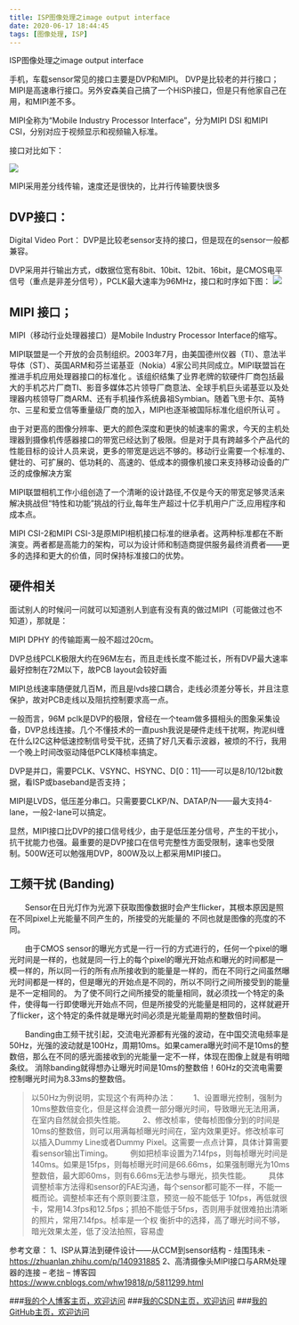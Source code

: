 ```yaml
---
title: ISP图像处理之image output interface
date: 2020-06-17 18:44:45
tags: [图像处理, ISP]
---
```


ISP图像处理之image output interface
<!--more-->

手机，车载sensor常见的接口主要是DVP和MIPI。 DVP是比较老的并行接口；MIPI是高速串行接口。另外安森美自己搞了一个HiSPi接口，但是只有他家自己在用，和MIPI差不多。

MIPI全称为“Mobile Industry Processor Interface”，分为MIPI DSI 和MIPI CSI，分别对应于视频显示和视频输入标准。

接口对比如下：


![](https://img-blog.nos-eastchina1.126.net/PersonalPhoto/blog_isp_inter1.jpg)

MIPI采用差分线传输，速度还是很快的，比并行传输要快很多



## DVP接口：

Digital Video Port： DVP是比较老sensor支持的接口，但是现在的sensor一般都兼容。

DVP采用并行输出方式，d数据位宽有8bit、10bit、12bit、16bit，是CMOS电平信号（重点是非差分信号），PCLK最大速率为96MHz，接口和时序如下图：
![](https://img-blog.nos-eastchina1.126.net/PersonalPhoto/blog_isp_interDVP.jpg)

## MIPI 接口；

MIPI（移动行业处理器接口）是Mobile Industry Processor Interface的缩写。

MIPI联盟是一个开放的会员制组织。2003年7月，由美国德州仪器（TI）、意法半导体（ST）、英国ARM和芬兰诺基亚（Nokia）4家公司共同成立。MIPI联盟旨在推进手机应用处理器接口的标准化 。该组织结集了业界老牌的软硬件厂商包括最大的手机芯片厂商TI、影音多媒体芯片领导厂商意法、全球手机巨头诺基亚以及处理器内核领导厂商ARM、还有手机操作系统鼻祖Symbian。随着飞思卡尔、英特尔、三星和爱立信等重量级厂商的加入，MIPI也逐渐被国际标准化组织所认可 。

由于对更高的图像分辨率、更大的颜色深度和更快的帧速率的需求，今天的主机处理器到摄像机传感器接口的带宽已经达到了极限。但是对于具有跨越多个产品代的性能目标的设计人员来说，更多的带宽是远远不够的。移动行业需要一个标准的、健壮的、可扩展的、低功耗的、高速的、低成本的摄像机接口来支持移动设备的广泛的成像解决方案

MIPI联盟相机工作小组创造了一个清晰的设计路径,不仅是今天的带宽足够灵活来解决挑战但“特性和功能”挑战的行业,每年生产超过十亿手机用户广泛,应用程序和成本点。

MIPI CSI-2和MIPI CSI-3是原MIPI相机接口标准的继承者。这两种标准都在不断演变。两者都是高能力的架构，可以为设计师和制造商提供服务最终消费者——更多的选择和更大的价值，同时保持标准接口的优势。




## 硬件相关
面试别人的时候问一问就可以知道别人到底有没有真的做过MIPI（可能做过也不知道），那就是：

MIPI DPHY 的传输距离一般不超过20cm。

DVP总线PCLK极限大约在96M左右，而且走线长度不能过长，所有DVP最大速率最好控制在72M以下，故PCB layout会较好画

MIPI总线速率随便就几百M，而且是lvds接口耦合，走线必须差分等长，并且注意保护，故对PCB走线以及阻抗控制要求高一点。

一般而言，96M pclk是DVP的极限，曾经在一个team做多摄相头的图象采集设备，DVP总线连接。几个不懂技术的一直push我说是硬件走线干扰啊，拘泥纠缠在什么I2C这种低速控制信号受干扰，还搞了好几天看示波器，被烦的不行，我用一个晚上时间改驱动降低PCLK降桢率搞定。

DVP是并口，需要PCLK、VSYNC、HSYNC、D[0：11]——可以是8/10/12bit数据，看ISP或baseband是否支持；

MIPI是LVDS，低压差分串口。只需要要CLKP/N、DATAP/N——最大支持4-lane，一般2-lane可以搞定。

显然，MIPI接口比DVP的接口信号线少，由于是低压差分信号，产生的干扰小，抗干扰能力也强。最重要的是DVP接口在信号完整性方面受限制，速率也受限制。500W还可以勉强用DVP，800W及以上都采用MIPI接口。

## 工频干扰 (Banding)
　　Sensor在日光灯作为光源下获取图像数据时会产生flicker，其根本原因是照在不同pixel上光能量不同产生的，所接受的光能量的 不同也就是图像的亮度的不同。

　　由于CMOS sensor的曝光方式是一行一行的方式进行的，任何一个pixel的曝光时间是一样的，也就是同一行上的每个pixel的曝光开始点和曝光的时间都是一模一样的，所以同一行的所有点所接收到的能量是一样的，而在不同行之间虽然曝光时间都是一样的，但是曝光的开始点是不同的，所以不同行之间所接受到的能量是不一定相同的。 为了使不同行之间所接受的能量相同，就必须找一个特定的条件，使得每一行即使曝光开始点不同，但是所接受的光能量是相同的，这样就避开了flicker，这个特定的条件就是曝光时间必须是光能量周期的整数倍时间。

　　Banding由工频干扰引起，交流电光源都有光强的波动，在中国交流电频率是50Hz，光强的波动就是100Hz，周期10ms。如果camera曝光时间不是10ms的整数倍，那么在不同的感光面接收到的光能量一定不一样，体现在图像上就是有明暗条纹。 消除banding就得想办让曝光时间是10ms的整数倍！60Hz的交流电需要控制曝光时间为8.33ms的整数倍。
　　
>以50Hz为例说明，实现这个有两种办法：
　　1、设置曝光控制，强制为10ms整数倍变化，但是这样会浪费一部分曝光时间，导致曝光无法用满，在室内自然就会损失性能。
　　2、修改桢率，使每桢图像分到的时间是10ms的整数倍，则可以用满每桢曝光时间在，室内效果更好。修改桢率可以插入Dummy Line或者Dummy Pixel。这需要一点点计算，具体计算需要看sensor输出Timing。
　　例如把桢率设置为7.14fps，则每桢曝光时间是140ms。如果是15fps，则每桢曝光时间是66.66ms，如果强制曝光为10ms整数倍，最大即60ms，则有6.66ms无法参与曝光，损失性能。
　　具体调整桢率方法得和sensor的FAE沟通，每个sensor都可能不一样，不能一概而论。调整桢率还有个原则要注意，预览一般不能低于 10fps，再低就很卡，常用14.3fps和12.5fps；抓拍不能低于5fps，否则用手就很难拍出清晰的照片，常用7.14fps。桢率是一个权 衡折中的选择，高了曝光时间不够，暗光效果太差，低了没法拍照，容易虚

参考文章：
1、ISP从算法到硬件设计——从CCM到sensor结构 - 烓围玮未 -https://zhuanlan.zhihu.com/p/140931885
2、高清摄像头MIPI接口与ARM处理器的连接 – 老拙 – 博客园 https://www.cnblogs.com/whw19818/p/5811299.html

###[我的个人博客主页，欢迎访问](http://www.aomanhao.top/)
###[我的CSDN主页，欢迎访问](https://blog.csdn.net/Aoman_Hao)
###[我的GitHub主页，欢迎访问](https://github.com/AomanHao)


